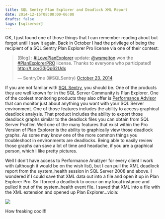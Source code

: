 ```yaml
---
title: SQL Sentry Plan Explorer and Deadlock XML Report
date: 2014-12-15T08:00:00-06:00
drafts: false
tags: [sqlserver]
---
```


OK, I just found one of those things that I can remember reading about but forgot until I saw it again. Back in October I had the privilege of being the recipient of a SQL Sentry Plan Explorer Pro license via one of their contest:
<blockquote class="twitter-tweet" data-lang="en"><p lang="en" dir="ltr">[Blog] : <a href="https://twitter.com/hashtag/ILovePlanExplorer?src=hash">#ILovePlanExplorer</a> update: <a href="https://twitter.com/wsmelton">@wsmelton</a> won the <a href="https://twitter.com/hashtag/PlanExplorerPRO?src=hash">#PlanExplorerPRO</a> license. Thanks to everyone who participated! <a href="http://t.co/G3jQp62Udx">http://t.co/G3jQp62Udx</a></p>&mdash; SentryOne (@SQLSentry) <a href="https://twitter.com/SQLSentry/status/525330087156404224">October 23, 2014</a></blockquote>
<script async src="//platform.twitter.com/widgets.js" charset="utf-8"></script>

If you are not familar with <a href="http://www.sqlsentry.com" target="_blank">SQL Sentry</a>, you should be. One of the products they are well known for in the SQL Server Community is Plan Explorer. One of the coolest monitoring products they also offer is <a href="http://www.sqlsentry.com/products/performance-advisor/sql-server-performance#prettyPhoto" target="_blank">Performance Advisor</a> that can monitor just about anything you want with your SQL Server environment. One of those features includes the ability to access graphical deadlock analysis. That product includes the ability to export those deadlock graphs similar to the deadlock files you can obtain from SQL Server Profiler. Well one of the many features that exist within the Pro Version of Plan Explorer is the ability to graphically view those deadlock graphs. As some may know one of the more common things you troubleshoot in environments are deadlocks. Being able to easily review those graphs can save a lot of time and headache, if you are a graphical person, which I like pretty pictures.

Well I don't have access to Performance Analzyer for every client I work with (although it would be on the wish list), but I can pull the XML deadlock report from the system_health session in SQL Server 2008 and above. I wondered if I could save that XML data out into a file and open it up in Plan Explorer Pro. So I forced a deadlock to occur on my local instance and pulled it out of the system_health event file. I saved that XML into a file with the XML extension and opened up Plan Explorer...viola:

![](/img/deadlockgraphicalview.png)

How freaking cool!!!
